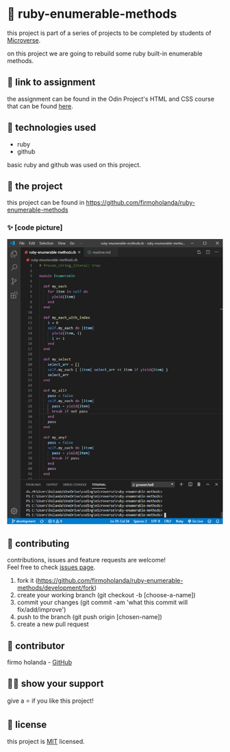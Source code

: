 # 📃 ruby-enumerable-methods

this project is part of a series of projects to be completed by students of [Microverse](https://www.microverse.org/ 'The Global School for Remote Software Developers!').

on this project we are going to rebuild some ruby built-in enumerable methods.



## 🔗 link to assignment

the assignment can be found in the Odin Project's HTML and CSS course that can be found [here](https://www.theodinproject.com/courses/ruby-programming/lessons/advanced-building-blocks).



## 📡 technologies used

- ruby
- github

basic ruby and github was used on this project.



## 🚀 the project

this project can be found in https://github.com/firmoholanda/ruby-enumerable-methods

### ✨ [code picture]

<a href="https://github.com/firmoholanda/ruby-enumerable-methods/blob/development/img/ruby-enumerable-methods.png" target="_blank">
    <img alt="page animation" src="https://github.com/firmoholanda/ruby-enumerable-methods/blob/development/img/ruby-enumerable-methods.png"/>
</a>



## 🤝 contributing

contributions, issues and feature requests are welcome!<br/>Feel free to check [issues page](https://github.com/firmoholanda/ruby-enumerable-methods/development/issues).

1. fork it (https://github.com/firmoholanda/ruby-enumerable-methods/development/fork)
2. create your working branch (git checkout -b [choose-a-name])
3. commit your changes (git commit -am 'what this commit will fix/add/improve')
4. push to the branch (git push origin [chosen-name])
5. create a new pull request



## 🤖 contributor

firmo holanda - [GitHub](https://github.com/firmoholanda)



## 🙋‍♂ show your support

give a ⭐️ if you like this project!



## 📝 license

this project is [MIT](https://github.com/firmoholanda/newsweek.com-clone/development/blob/development/license.txt) licensed.
 